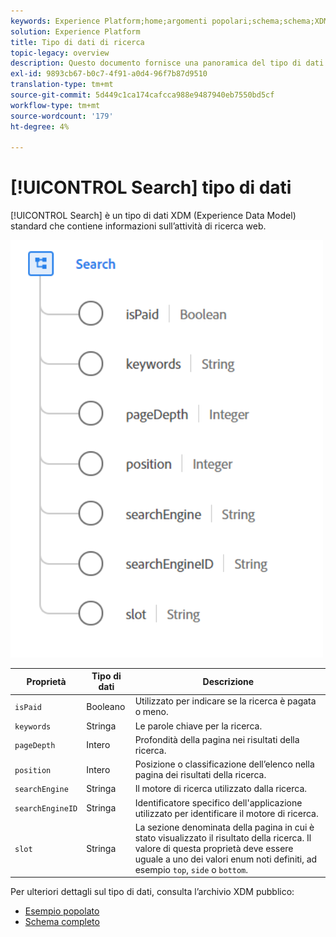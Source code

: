 ```yaml
---
keywords: Experience Platform;home;argomenti popolari;schema;schema;XDM;campi;schemi;schemi;ricerca;tipo di dati;tipo di dati;tipo di dati;tipo di dati;
solution: Experience Platform
title: Tipo di dati di ricerca
topic-legacy: overview
description: Questo documento fornisce una panoramica del tipo di dati XDM (Search Experience Data Model).
exl-id: 9893cb67-b0c7-4f91-a0d4-96f7b87d9510
translation-type: tm+mt
source-git-commit: 5d449c1ca174cafcca988e9487940eb7550bd5cf
workflow-type: tm+mt
source-wordcount: '179'
ht-degree: 4%

---
```


# [!UICONTROL Search] tipo di dati

[!UICONTROL Search] è un tipo di dati XDM (Experience Data Model) standard che contiene informazioni sull’attività di ricerca web.

<img src="../images/data-types/search.PNG" width="500" /><br />

| Proprietà | Tipo di dati | Descrizione |
| --- | --- | --- |
| `isPaid` | Booleano | Utilizzato per indicare se la ricerca è pagata o meno. |
| `keywords` | Stringa | Le parole chiave per la ricerca. |
| `pageDepth` | Intero | Profondità della pagina nei risultati della ricerca. |
| `position` | Intero | Posizione o classificazione dell’elenco nella pagina dei risultati della ricerca. |
| `searchEngine` | Stringa | Il motore di ricerca utilizzato dalla ricerca. |
| `searchEngineID` | Stringa | Identificatore specifico dell&#39;applicazione utilizzato per identificare il motore di ricerca. |
| `slot` | Stringa | La sezione denominata della pagina in cui è stato visualizzato il risultato della ricerca. Il valore di questa proprietà deve essere uguale a uno dei valori enum noti definiti, ad esempio `top`, `side` o `bottom`. |

Per ulteriori dettagli sul tipo di dati, consulta l’archivio XDM pubblico:

* [Esempio popolato](https://github.com/adobe/xdm/blob/master/components/datatypes/search.example.1.json)
* [Schema completo](https://github.com/adobe/xdm/blob/master/components/datatypes/search.schema.json)
